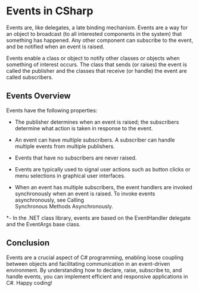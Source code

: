 # Events in CSharp
Events are, like delegates, a late binding mechanism. 
Events are a way for an object to broadcast (to all interested components in the system) that something has happened.
Any other component can subscribe to the event, and be notified when an event is raised.

Events enable a class or object to notify other classes or objects when something of interest occurs.
The class that sends (or raises) the event is called the publisher and the classes that receive (or handle) the event are called subscribers.

## Events Overview
Events have the following properties:

- The publisher determines when an event is raised; the subscribers determine what action is taken in response to the event.

- An event can have multiple subscribers. A subscriber can handle multiple events from multiple publishers.

- Events that have no subscribers are never raised.

- Events are typically used to signal user actions such as button clicks or menu selections in graphical user interfaces.

- When an event has multiple subscribers, the event handlers are invoked synchronously when an event is raised. To invoke events asynchronously, see Calling  
  Synchronous Methods Asynchronously.

*- In the .NET class library, events are based on the EventHandler delegate and the EventArgs base class.

## Conclusion
Events are a crucial aspect of C# programming, enabling loose coupling between objects and facilitating communication in an event-driven environment.
By understanding how to declare, raise, subscribe to, and handle events, you can implement efficient and responsive applications in C#. Happy coding!

